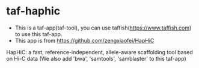 # taf-haphic

- This is a taf-app(taf-tool), you can use taffish(https://www.taffish.com) to use this taf-app.
- This app is from https://github.com/zengxiaofei/HapHiC

HapHiC: a fast, reference-independent, allele-aware scaffolding tool based on Hi-C data
(We also add 'bwa', 'samtools', 'samblaster' to this taf-app)

